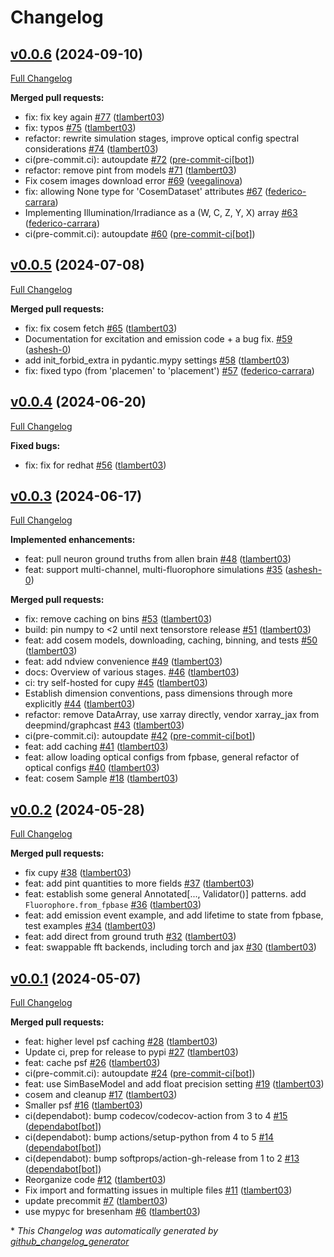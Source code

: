 # Changelog

## [v0.0.6](https://github.com/tlambert03/microsim/tree/v0.0.6) (2024-09-10)

[Full Changelog](https://github.com/tlambert03/microsim/compare/v0.0.5...v0.0.6)

**Merged pull requests:**

- fix: fix key again [\#77](https://github.com/tlambert03/microsim/pull/77) ([tlambert03](https://github.com/tlambert03))
- fix: typos [\#75](https://github.com/tlambert03/microsim/pull/75) ([tlambert03](https://github.com/tlambert03))
- refactor: rewrite simulation stages, improve optical config spectral considerations [\#74](https://github.com/tlambert03/microsim/pull/74) ([tlambert03](https://github.com/tlambert03))
- ci\(pre-commit.ci\): autoupdate [\#72](https://github.com/tlambert03/microsim/pull/72) ([pre-commit-ci[bot]](https://github.com/apps/pre-commit-ci))
- refactor: remove pint from models [\#71](https://github.com/tlambert03/microsim/pull/71) ([tlambert03](https://github.com/tlambert03))
- Fix cosem images download error [\#69](https://github.com/tlambert03/microsim/pull/69) ([veegalinova](https://github.com/veegalinova))
- fix: allowing None type for 'CosemDataset' attributes [\#67](https://github.com/tlambert03/microsim/pull/67) ([federico-carrara](https://github.com/federico-carrara))
- Implementing Illumination/Irradiance as a \(W, C, Z, Y, X\) array [\#63](https://github.com/tlambert03/microsim/pull/63) ([federico-carrara](https://github.com/federico-carrara))
- ci\(pre-commit.ci\): autoupdate [\#60](https://github.com/tlambert03/microsim/pull/60) ([pre-commit-ci[bot]](https://github.com/apps/pre-commit-ci))

## [v0.0.5](https://github.com/tlambert03/microsim/tree/v0.0.5) (2024-07-08)

[Full Changelog](https://github.com/tlambert03/microsim/compare/v0.0.4...v0.0.5)

**Merged pull requests:**

- fix: fix cosem fetch [\#65](https://github.com/tlambert03/microsim/pull/65) ([tlambert03](https://github.com/tlambert03))
- Documentation for excitation and emission code + a bug fix. [\#59](https://github.com/tlambert03/microsim/pull/59) ([ashesh-0](https://github.com/ashesh-0))
- add init\_forbid\_extra in pydantic.mypy settings [\#58](https://github.com/tlambert03/microsim/pull/58) ([tlambert03](https://github.com/tlambert03))
- fix: fixed typo \(from 'placemen' to 'placement'\) [\#57](https://github.com/tlambert03/microsim/pull/57) ([federico-carrara](https://github.com/federico-carrara))

## [v0.0.4](https://github.com/tlambert03/microsim/tree/v0.0.4) (2024-06-20)

[Full Changelog](https://github.com/tlambert03/microsim/compare/v0.0.3...v0.0.4)

**Fixed bugs:**

- fix: fix for redhat [\#56](https://github.com/tlambert03/microsim/pull/56) ([tlambert03](https://github.com/tlambert03))

## [v0.0.3](https://github.com/tlambert03/microsim/tree/v0.0.3) (2024-06-17)

[Full Changelog](https://github.com/tlambert03/microsim/compare/v0.0.2...v0.0.3)

**Implemented enhancements:**

- feat: pull neuron ground truths from allen brain [\#48](https://github.com/tlambert03/microsim/pull/48) ([tlambert03](https://github.com/tlambert03))
- feat: support multi-channel, multi-fluorophore simulations [\#35](https://github.com/tlambert03/microsim/pull/35) ([ashesh-0](https://github.com/ashesh-0))

**Merged pull requests:**

- fix: remove caching on bins [\#53](https://github.com/tlambert03/microsim/pull/53) ([tlambert03](https://github.com/tlambert03))
- build: pin numpy to \<2 until next tensorstore release [\#51](https://github.com/tlambert03/microsim/pull/51) ([tlambert03](https://github.com/tlambert03))
- feat: add cosem models, downloading, caching, binning, and tests [\#50](https://github.com/tlambert03/microsim/pull/50) ([tlambert03](https://github.com/tlambert03))
- feat: add ndview convenience [\#49](https://github.com/tlambert03/microsim/pull/49) ([tlambert03](https://github.com/tlambert03))
- docs: Overview of various stages. [\#46](https://github.com/tlambert03/microsim/pull/46) ([tlambert03](https://github.com/tlambert03))
- ci: try self-hosted for cupy [\#45](https://github.com/tlambert03/microsim/pull/45) ([tlambert03](https://github.com/tlambert03))
- Establish dimension conventions, pass dimensions through more explicitly [\#44](https://github.com/tlambert03/microsim/pull/44) ([tlambert03](https://github.com/tlambert03))
- refactor: remove DataArray, use xarray directly, vendor xarray\_jax from deepmind/graphcast [\#43](https://github.com/tlambert03/microsim/pull/43) ([tlambert03](https://github.com/tlambert03))
- ci\(pre-commit.ci\): autoupdate [\#42](https://github.com/tlambert03/microsim/pull/42) ([pre-commit-ci[bot]](https://github.com/apps/pre-commit-ci))
- feat: add caching [\#41](https://github.com/tlambert03/microsim/pull/41) ([tlambert03](https://github.com/tlambert03))
- feat: allow loading optical configs from fpbase, general refactor of optical configs [\#40](https://github.com/tlambert03/microsim/pull/40) ([tlambert03](https://github.com/tlambert03))
- feat: cosem Sample [\#18](https://github.com/tlambert03/microsim/pull/18) ([tlambert03](https://github.com/tlambert03))

## [v0.0.2](https://github.com/tlambert03/microsim/tree/v0.0.2) (2024-05-28)

[Full Changelog](https://github.com/tlambert03/microsim/compare/v0.0.1...v0.0.2)

**Merged pull requests:**

- fix cupy [\#38](https://github.com/tlambert03/microsim/pull/38) ([tlambert03](https://github.com/tlambert03))
- feat: add pint quantities to more fields [\#37](https://github.com/tlambert03/microsim/pull/37) ([tlambert03](https://github.com/tlambert03))
- feat: establish some general Annotated\[..., Validator\(\)\] patterns.  add `Fluorophore.from_fpbase` [\#36](https://github.com/tlambert03/microsim/pull/36) ([tlambert03](https://github.com/tlambert03))
- feat: add emission event example, and add lifetime to state from fpbase, test examples [\#34](https://github.com/tlambert03/microsim/pull/34) ([tlambert03](https://github.com/tlambert03))
- feat: add direct from ground truth [\#32](https://github.com/tlambert03/microsim/pull/32) ([tlambert03](https://github.com/tlambert03))
- feat: swappable fft backends, including torch and jax [\#30](https://github.com/tlambert03/microsim/pull/30) ([tlambert03](https://github.com/tlambert03))

## [v0.0.1](https://github.com/tlambert03/microsim/tree/v0.0.1) (2024-05-07)

[Full Changelog](https://github.com/tlambert03/microsim/compare/e1efcfbf80fbc72153c4769aa3cd59bf7b654b09...v0.0.1)

**Merged pull requests:**

- feat: higher level psf caching [\#28](https://github.com/tlambert03/microsim/pull/28) ([tlambert03](https://github.com/tlambert03))
- Update ci, prep for release to pypi [\#27](https://github.com/tlambert03/microsim/pull/27) ([tlambert03](https://github.com/tlambert03))
- feat: cache psf [\#26](https://github.com/tlambert03/microsim/pull/26) ([tlambert03](https://github.com/tlambert03))
- ci\(pre-commit.ci\): autoupdate [\#24](https://github.com/tlambert03/microsim/pull/24) ([pre-commit-ci[bot]](https://github.com/apps/pre-commit-ci))
- feat: use SimBaseModel and add float precision setting [\#19](https://github.com/tlambert03/microsim/pull/19) ([tlambert03](https://github.com/tlambert03))
- cosem and cleanup [\#17](https://github.com/tlambert03/microsim/pull/17) ([tlambert03](https://github.com/tlambert03))
- Smaller psf [\#16](https://github.com/tlambert03/microsim/pull/16) ([tlambert03](https://github.com/tlambert03))
- ci\(dependabot\): bump codecov/codecov-action from 3 to 4 [\#15](https://github.com/tlambert03/microsim/pull/15) ([dependabot[bot]](https://github.com/apps/dependabot))
- ci\(dependabot\): bump actions/setup-python from 4 to 5 [\#14](https://github.com/tlambert03/microsim/pull/14) ([dependabot[bot]](https://github.com/apps/dependabot))
- ci\(dependabot\): bump softprops/action-gh-release from 1 to 2 [\#13](https://github.com/tlambert03/microsim/pull/13) ([dependabot[bot]](https://github.com/apps/dependabot))
- Reorganize code [\#12](https://github.com/tlambert03/microsim/pull/12) ([tlambert03](https://github.com/tlambert03))
- Fix import and formatting issues in multiple files [\#11](https://github.com/tlambert03/microsim/pull/11) ([tlambert03](https://github.com/tlambert03))
- update precommit [\#7](https://github.com/tlambert03/microsim/pull/7) ([tlambert03](https://github.com/tlambert03))
- use mypyc for bresenham [\#6](https://github.com/tlambert03/microsim/pull/6) ([tlambert03](https://github.com/tlambert03))



\* *This Changelog was automatically generated by [github_changelog_generator](https://github.com/github-changelog-generator/github-changelog-generator)*
